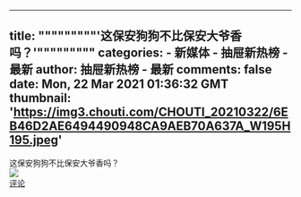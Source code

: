 
---
title: """""""""'这保安狗狗不比保安大爷香吗？'"""""""""
categories: 
    - 新媒体
    - 抽屉新热榜 - 最新
author: 抽屉新热榜 - 最新
comments: false
date: Mon, 22 Mar 2021 01:36:32 GMT
thumbnail: 'https://img3.chouti.com/CHOUTI_20210322/6EB46D2AE6494490948CA9AEB70A637A_W195H195.jpeg'
---

<div>   
这保安狗狗不比保安大爷香吗？<br><img src="https://img3.chouti.com/CHOUTI_20210322/6EB46D2AE6494490948CA9AEB70A637A_W195H195.jpeg" referrerpolicy="no-referrer"><br><a href="https://m.chouti.com/link/30468523">评论</a>  
</div>
            